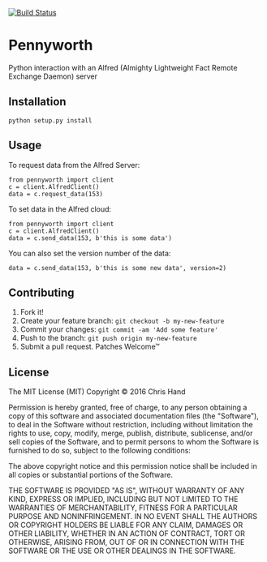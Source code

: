 [![Build Status](https://travis-ci.org/dexteradeus/pennyworth.svg?branch=master)](https://travis-ci.org/dexteradeus/pennyworth)

# Pennyworth

Python interaction with an Alfred (Almighty Lightweight Fact Remote Exchange Daemon) server

## Installation

    python setup.py install

## Usage

To request data from the Alfred Server:

    from pennyworth import client
    c = client.AlfredClient()
    data = c.request_data(153)

To set data in the Alfred cloud:

    from pennyworth import client
    c = client.AlfredClient()
    data = c.send_data(153, b'this is some data')

You can also set the version number of the data:

    data = c.send_data(153, b'this is some new data', version=2)

## Contributing

1. Fork it!
2. Create your feature branch: `git checkout -b my-new-feature`
3. Commit your changes: `git commit -am 'Add some feature'`
4. Push to the branch: `git push origin my-new-feature`
5. Submit a pull request. Patches Welcome&trade;

## License

The MIT License (MIT)
Copyright &copy; 2016 Chris Hand

Permission is hereby granted, free of charge, to any person obtaining a copy of this software and associated documentation files (the "Software"), to deal in the Software without restriction, including without limitation the rights to use, copy, modify, merge, publish, distribute, sublicense, and/or sell copies of the Software, and to permit persons to whom the Software is furnished to do so, subject to the following conditions:

The above copyright notice and this permission notice shall be included in all copies or substantial portions of the Software.

THE SOFTWARE IS PROVIDED "AS IS", WITHOUT WARRANTY OF ANY KIND, EXPRESS OR IMPLIED, INCLUDING BUT NOT LIMITED TO THE WARRANTIES OF MERCHANTABILITY, FITNESS FOR A PARTICULAR PURPOSE AND NONINFRINGEMENT. IN NO EVENT SHALL THE AUTHORS OR COPYRIGHT HOLDERS BE LIABLE FOR ANY CLAIM, DAMAGES OR OTHER LIABILITY, WHETHER IN AN ACTION OF CONTRACT, TORT OR OTHERWISE, ARISING FROM, OUT OF OR IN CONNECTION WITH THE SOFTWARE OR THE USE OR OTHER DEALINGS IN THE SOFTWARE.
